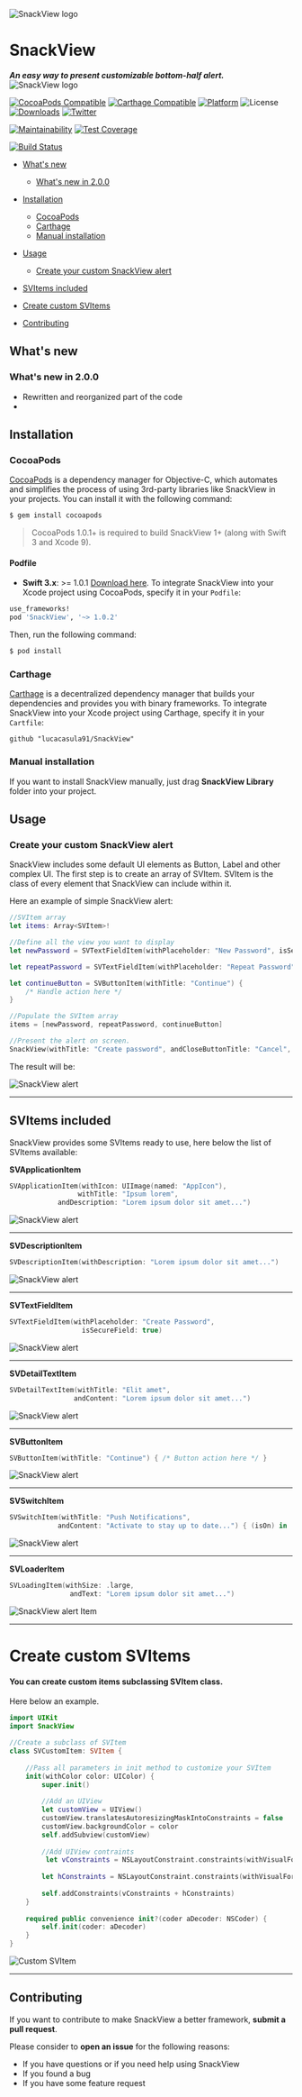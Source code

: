 ![SnackView logo](http://www.lucacasula.it/SVItems/SnackViewTitle.svg)

# SnackView
***An easy way to present customizable bottom-half alert.***
![SnackView logo](http://www.lucacasula.it/SVItems/SnackViewPreview.jpg)

[![CocoaPods Compatible](https://img.shields.io/cocoapods/v/SnackView.svg)](https://img.shields.io/cocoapods/v/SnackView.svg)
[![Carthage Compatible](https://img.shields.io/badge/Carthage-compatible-4BC51D.svg?style=flat)](https://github.com/Carthage/Carthage)
[![Platform](https://img.shields.io/cocoapods/p/SnackView.svg?style=flat)](https://github.com/lucacasula91/SnackView/wiki)
![License](https://img.shields.io/cocoapods/l/SnackView.svg?style=flat)
[![Downloads](https://img.shields.io/cocoapods/dt/SnackView.svg)](https://cocoapods.org/pods/SnackView)
[![Twitter](https://img.shields.io/badge/twitter-@lucacasula91-green.svg?style=flat)](http://twitter.com/lucacasula91)

[![Maintainability](https://api.codeclimate.com/v1/badges/9aeb1378d61a9f9a3fe4/maintainability)](https://codeclimate.com/github/lucacasula91/SnackView/maintainability)
[![Test Coverage](https://api.codeclimate.com/v1/badges/9aeb1378d61a9f9a3fe4/test_coverage)](https://codeclimate.com/github/lucacasula91/SnackView/test_coverage)

[![Build Status](https://travis-ci.org/lucacasula91/SnackView.svg?branch=master)](https://travis-ci.org/lucacasula91/SnackView)

- [What's new](#whats-new)
  - [What's new in 2.0.0](#whats-new-in-200)

- [Installation](#installation)
	- [CocoaPods](#cocoapods)
	- [Carthage](#carthage)
	- [Manual installation](#manual-installation)
- [Usage](#usage)
	- [Create your custom SnackView alert](#create-your-custom-snackview-alert)
- [SVItems included](#svitems-included)
- [Create custom SVItems](#create-custom-svitems)
- [Contributing](#contributing)

## What's new
### What's new in 2.0.0
- Rewritten and reorganized part of the code
- 


## Installation

### CocoaPods

[CocoaPods](http://cocoapods.org) is a dependency manager for Objective-C, which automates and simplifies the process of using 3rd-party libraries like SnackView in your projects. You can install it with the following command:

```bash
$ gem install cocoapods
```

> CocoaPods 1.0.1+ is required to build SnackView 1+ (along with Swift 3 and Xcode 9).

#### Podfile

- **Swift 3.x**: >= 1.0.1 [Download here](https://github.com/lucacasula91/SnackView/releases/tag/1.0.2).
To integrate SnackView into your Xcode project using CocoaPods, specify it in your `Podfile`:

```ruby
use_frameworks!
pod 'SnackView', '~> 1.0.2'
```

Then, run the following command:

```bash
$ pod install
```

### Carthage

[Carthage](https://github.com/Carthage/Carthage) is a decentralized dependency manager that builds your dependencies and provides you with binary frameworks. To integrate SnackView into your Xcode project using Carthage, specify it in your `Cartfile`:

```ogdl
github "lucacasula91/SnackView"
```

### Manual installation

If you want to install SnackView manually, just drag **SnackView Library** folder into your project.

## Usage

### Create your custom SnackView alert
SnackView includes some default UI elements as Button, Label and other complex UI.
The first step is to create an array of SVItem. SVItem is the class of every element that SnackView can include within it.

Here an example of simple SnackView alert:

```swift
//SVItem array
let items: Array<SVItem>!

//Define all the view you want to display
let newPassword = SVTextFieldItem(withPlaceholder: "New Password", isSecureField: true)

let repeatPassword = SVTextFieldItem(withPlaceholder: "Repeat Password", isSecureField: true)

let continueButton = SVButtonItem(withTitle: "Continue") {
    /* Handle action here */
}

//Populate the SVItem array
items = [newPassword, repeatPassword, continueButton]

//Present the alert on screen.
SnackView(withTitle: "Create password", andCloseButtonTitle: "Cancel", andItems: items).show()
```

The result will be:

![SnackView alert](http://www.lucacasula.it/SVItems/SnackViewAlertPreview.jpg)

***

## SVItems included
SnackView provides some SVItems ready to use, here below the list of SVItems available:

**SVApplicationItem**

```swift
SVApplicationItem(withIcon: UIImage(named: "AppIcon"),
                 withTitle: "Ipsum lorem", 
            andDescription: "Lorem ipsum dolor sit amet...")
```

![SnackView alert](http://www.lucacasula.it/SVItems/SVApplicationItem.svg)

***

**SVDescriptionItem**

```swift
SVDescriptionItem(withDescription: "Lorem ipsum dolor sit amet...")
```

![SnackView alert](http://www.lucacasula.it/SVItems/SVDescriptionItem.svg)

***

**SVTextFieldItem**

```swift
SVTextFieldItem(withPlaceholder: "Create Password", 
                  isSecureField: true)
```

![SnackView alert](http://www.lucacasula.it/SVItems/SVTextFieldItem.svg)

***

**SVDetailTextItem**

```swift
SVDetailTextItem(withTitle: "Elit amet", 
                andContent: "Lorem ipsum dolor sit amet...")
```

![SnackView alert](http://www.lucacasula.it/SVItems/SVDetailTextItem.svg)

***

**SVButtonItem**

```swift
SVButtonItem(withTitle: "Continue") { /* Button action here */ }
```

![SnackView alert](http://www.lucacasula.it/SVItems/SVButtonItem.svg)

***

**SVSwitchItem**

```swift
SVSwitchItem(withTitle: "Push Notifications", 
            andContent: "Activate to stay up to date...") { (isOn) in  /* Switch action here */ }
```

![SnackView alert](http://www.lucacasula.it/SVItems/SVSwitchItem.svg)

***

**SVLoaderItem**

```swift
SVLoadingItem(withSize: .large, 
               andText: "Lorem ipsum dolor sit amet...")
```

![SnackView alert Item](http://www.lucacasula.it/SVItems/SVLoaderDescriptionItem.svg)

***

# Create custom SVItems
#### You can create custom items subclassing SVItem class. 
Here below an example. 
```swift
import UIKit
import SnackView

//Create a subclass of SVItem
class SVCustomItem: SVItem {
    
    //Pass all parameters in init method to customize your SVItem
    init(withColor color: UIColor) {
        super.init()
        
        //Add an UIView
        let customView = UIView()
        customView.translatesAutoresizingMaskIntoConstraints = false
        customView.backgroundColor = color
        self.addSubview(customView)
       
        //Add UIView contraints
         let vConstraints = NSLayoutConstraint.constraints(withVisualFormat: "V:|-[customView(70)]-|", options: [], metrics: nil, views: ["customView":customView])
        
        let hConstraints = NSLayoutConstraint.constraints(withVisualFormat: "H:|-[customView]-|", options: [], metrics: nil, views: ["customView": customView])
        
        self.addConstraints(vConstraints + hConstraints)
    }
    
    required public convenience init?(coder aDecoder: NSCoder) {
        self.init(coder: aDecoder)
    }
}
```

![Custom SVItem](http://www.lucacasula.it/SVItems/SnackViewCustomSVItem.jpg)

***

## Contributing
If you want to contribute to make SnackView a better framework, **submit a pull request**.

Please consider to **open an issue** for the following reasons:
* If you have questions or if you need help using SnackView
* If you found a bug
* If you have some feature request


